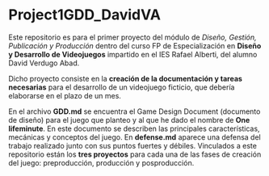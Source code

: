 # Project1GDD_DavidVA

Este repositorio es para el primer proyecto del módulo de *Diseño, Gestión, Publicación y Producción* dentro del curso FP de Especialización en **Diseño y Desarrollo de Videojuegos** impartido en el IES Rafael Alberti, del alumno David Verdugo Abad.  

Dicho proyecto consiste en la **creación de la documentación y tareas necesarias** para el desarrollo de un videojuego ficticio, que debería elaborarse en el plazo de un mes.

En el archivo **GDD.md** se encuentra el Game Design Document (documento de diseño) para el juego que planteo y al que he dado el nombre de **One lifeminute**. En este documento se describen las principales características, mecánicas y conceptos del juego. En **defense.md** aparece una defensa del trabajo realizado junto con sus puntos fuertes y débiles. Vinculados a este repositorio están los **tres proyectos** para cada una de las fases de creación del juego: preproducción, producción y posproducción.
